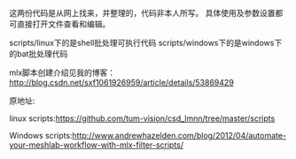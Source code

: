 这两份代码是从网上找来，并整理的，代码非本人所写。
具体使用及参数设置都可直接打开文件查看和编辑。

scripts/linux下的是shell批处理可执行代码
scripts/windows下的是windows下的bat批处理代码

mlx脚本创建介绍见我的博客：http://blog.csdn.net/sxf1061926959/article/details/53869429

原地址:

linux scripts:https://github.com/tum-vision/csd_lmnn/tree/master/scripts

Windows scripts:http://www.andrewhazelden.com/blog/2012/04/automate-your-meshlab-workflow-with-mlx-filter-scripts/
